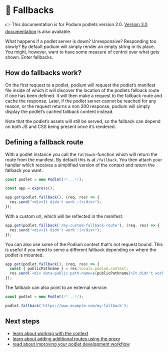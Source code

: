 # 🔌 Fallbacks

👉 This documentation is for Podium podlets version 2.0. [Version 3.0 documentation](/docs/podlets/fallbacks.html) is also available.

What happens if a podlet server is down? Unresponsive? Responding too slowly? By default podium will simply render an empty string in its place. You might, however, want to have some measure of control over what gets shown. Enter fallbacks.

## How do fallbacks work?

On the first request to a podlet, podium will request the podlet’s manifest file inside of which it will discover the location of the podlets fallback route if one has been defined. It will then make a request to the fallback route and cache the response. Later, if the podlet server cannot be reached for any reason, or the request returns a non 200 response, podium will simply display the podlet’s cached fallback content instead.

Note that the podlet’s assets will still be served, so the fallback can depend on both JS and CSS being present once it’s rendered.

## Defining a fallback route

With a podlet instance you call the `fallback`-function which will return the route from the manifest. By default this is at `/fallback`. You then attach your handler which receives a simplified version of the context and return the fallback you want.

```js
const podlet = new Podlet(/*...*/);

const app = express();

app.get(podlet.fallback(), (req, res) => {
  res.send("<div>It didn't work :(</div>");
});
```

With a custom url, which will be reflected in the manifest.

```js
app.get(podlet.fallback('/my-custom-fallback-route'), (req, res) => {
  res.send("<div>It didn't work :(</div>");
});
```

You can also use some of the Podium context that's not request bound. This is useful if you need to serve a different fallback depending on where the podlet is mounted.

```js
app.get(podlet.fallback(), (req, res) => {
  const { publicPathname } = res.locals.podium.context;
  res.send(`<div data-public-path-name=${publicPathname}>It didn't work :(</div>`);
});
```

The fallback can also point to an external service.

```js
const podlet = new Podlet(/*...*/);

podlet.fallback('https://www.example.com/my-fallback');
```

## Next steps

- [learn about working with the context](/docs/podlets/v2/context.html)
- [learn about adding additional routes using the proxy](/docs/podlets/v2/proxying.html)
- [read about improving your podlet development workflow](/docs/podlets/v2/local_development.html)
